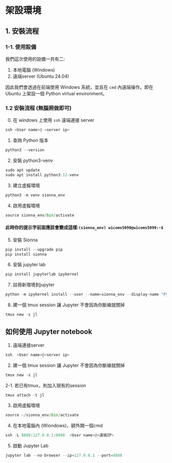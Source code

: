# 架設環境
## 1. 安裝流程
### 1-1. 使用設備
我們這次使用的設備一共有二:  
1. 本地電腦 (Windows)
2. 遠端server (Ubuntu 24.04)

因此我們會透過在前端使用 Windows 系統，並且在 `cmd` 內遠端操作。即在 Ubuntu 上架設一個 Python virtual environment。



### 1.2 安裝流程 (無腦照做即可)

0. 在 windows 上使用 `ssh` 遠端連接 server

```python
ssh <User name>@ <server ip>
```

1. 查詢 Python 版本
```python
python3 --version
```

2. 安裝 python3-venv
```python
sudo apt update
sudo apt install python3.12-venv  
```

3. 建立虛擬環境
```python
python3 -m venv sionna_env
```

4. 啟用虛擬環境
```python
source sionna_env/bin/activate
```
#### 此時你的提示字前面應該會變成這樣:`(sionna_env) wicoms5090@wicoms5090:~$`

5. 安裝 Sionna
```python
pip install --upgrade pip
pip install sionna
```

6. 安裝 jupyter lab
```python
pip install jupyterlab ipykernel
```

7. 註冊新環境到jupyter
```python
python -m ipykernel install --user --name=sionna_env --display-name "Python (sionna_env)"
```

8. 建一個 tmux session 讓 Jupyter 不會因為你斷線就關掉

```python
tmux new -s jl
```

## 如何使用 Jupyter notebook
1. 遠端連接server
```python
ssh  <User name>@<server ip>
```

2. 建一個 tmux session 讓 Jupyter 不會因為你斷線就關掉
```python
tmux new -s jl
```
2-1. 若已有tmux，則加入現有的session
```python
tmux attach -t jl
```
3. 啟用虛擬環境
```python
source ~/sionna_env/bin/activate
```
4. 在本地電腦內 (Wiondows)，額外開一個cmd
```python
ssh -L 8888:127.0.0.1:8888  <User name>@<遠端IP>

```
5. 啟動 Jupyter Lab
```python
jupyter lab --no-browser --ip=127.0.0.1 --port=8888
```


